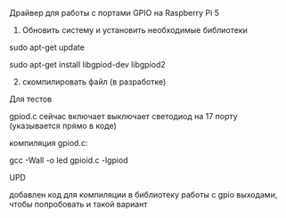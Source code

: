 Драйвер для работы с портами GPIO на Raspberry Pi 5

1. Обновить систему и установить необходимые библиотеки

sudo apt-get update

sudo apt-get install libgpiod-dev libgpiod2 

2. скомпилировать файл (в разработке)

Для тестов

gpiod.c сейчас включает выключает светодиод на 17 порту (указывается прямо в коде)

компиляция gpiod.c:

gcc -Wall -o led gpioid.c -lgpiod

UPD

добавлен код для компиляции в библиотеку работы с gpio выходами, чтобы попробовать и такой вариант
